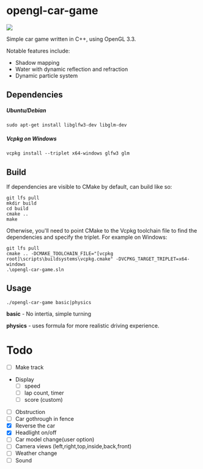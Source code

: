 # opengl-car-game

![](https://i.imgur.com/o3EVk2U.png)

Simple car game written in C++, using OpenGL 3.3.

Notable features include:
- Shadow mapping
- Water with dynamic reflection and refraction
- Dynamic particle system

## Dependencies

##### Ubuntu/Debian
```
sudo apt-get install libglfw3-dev libglm-dev
```

##### Vcpkg on Windows
```
vcpkg install --triplet x64-windows glfw3 glm
```

## Build

If dependencies are visible to CMake by default, can build like so:
```
git lfs pull
mkdir build
cd build
cmake ..
make
```

Otherwise, you'll need to point CMake to the Vcpkg toolchain file to find the dependencies and specify the triplet. For example on Windows:

```
git lfs pull
cmake .. -DCMAKE_TOOLCHAIN_FILE="[vcpkg root]\scripts\buildsystems\vcpkg.cmake" -DVCPKG_TARGET_TRIPLET=x64-windows
.\opengl-car-game.sln
```

## Usage

```
./opengl-car-game basic|physics
```
__basic__ - No intertia, simple turning

__physics__ - uses formula for more realistic driving experience.

# Todo
- [ ] Make track
-  Display
    - [ ] speed
    - [ ] lap count, timer
    - [ ] score (custom)
- [ ] Obstruction
- [ ] Car gothrough in fence
- [x] Reverse the car
- [x] Headlight on/off
- [ ] Car model change(user option)
- [ ] Camera views (left,right,top,inside,back,front)
- [ ] Weather change
- [ ] Sound
